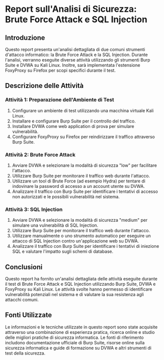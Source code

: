 # Report sull'Analisi di Sicurezza: Brute Force Attack e SQL Injection

## Introduzione
Questo report presenta un'analisi dettagliata di due comuni strumenti d'attacco informatico: la Brute Force Attack e la SQL Injection. Durante l'analisi, verranno eseguite diverse attività utilizzando gli strumenti Burp Suite e DVWA su Kali Linux. Inoltre, sarà implementata l'estensione FoxyProxy su Firefox per scopi specifici durante il test.

## Descrizione delle Attività

### Attività 1: Preparazione dell'Ambiente di Test
1. Configurare un ambiente di test utilizzando una macchina virtuale Kali Linux.
2. Installare e configurare Burp Suite per il controllo del traffico.
3. Installare DVWA come web application di prova per simulare vulnerabilità.
4. Configurare FoxyProxy su Firefox per reindirizzare il traffico attraverso Burp Suite.

### Attività 2: Brute Force Attack
1. Avviare DVWA e selezionare la modalità di sicurezza "low" per facilitare l'attacco.
2. Utilizzare Burp Suite per monitorare il traffico web durante l'attacco.
3. Utilizzare un tool di Brute Force (ad esempio Hydra) per tentare di indovinare la password di accesso a un account utente su DVWA.
4. Analizzare il traffico con Burp Suite per identificare i tentativi di accesso non autorizzati e le possibili vulnerabilità nel sistema.

### Attività 3: SQL Injection
1. Avviare DVWA e selezionare la modalità di sicurezza "medium" per simulare una vulnerabilità di SQL Injection.
2. Utilizzare Burp Suite per monitorare il traffico web durante l'attacco.
3. Utilizzare manualmente o uno strumento automatico per eseguire un attacco di SQL Injection contro un'applicazione web su DVWA.
4. Analizzare il traffico con Burp Suite per identificare i tentativi di iniezione SQL e valutare l'impatto sugli schemi di database.

## Conclusioni
Questo report ha fornito un'analisi dettagliata delle attività eseguite durante il test di Brute Force Attack e SQL Injection utilizzando Burp Suite, DVWA e FoxyProxy su Kali Linux. Le attività svolte hanno permesso di identificare vulnerabilità potenziali nel sistema e di valutare la sua resistenza agli attacchi comuni.

## Fonti Utilizzate
Le informazioni e le tecniche utilizzate in questo report sono state acquisite attraverso una combinazione di esperienza pratica, ricerca online e studio delle migliori pratiche di sicurezza informatica. Le fonti di riferimento includono documentazione ufficiale di Burp Suite, risorse online sulla sicurezza informatica e guide di formazione su DVWA e altri strumenti di test della sicurezza.
